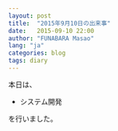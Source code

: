 ```yaml
---
layout: post
title:  "2015年9月10日の出来事"
date:   2015-09-10 22:00
author: "FUNABARA Masao"
lang: "ja"
categories: blog
tags: diary
---
```


本日は、

* システム開発

を行いました。
